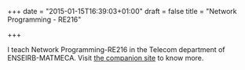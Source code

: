 +++
date = "2015-01-15T16:39:03+01:00"
draft = false
title = "Network Programming - RE216"

+++

I teach Network Programming-RE216 in the Telecom department of ENSEIRB-MATMECA. Visit [the companion site](https://bitbucket.org/re216/re216) to know more.
